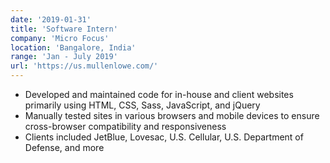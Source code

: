 ```yaml
---
date: '2019-01-31'
title: 'Software Intern'
company: 'Micro Focus'
location: 'Bangalore, India'
range: 'Jan - July 2019'
url: 'https://us.mullenlowe.com/'
---
```


- Developed and maintained code for in-house and client websites primarily using HTML, CSS, Sass, JavaScript, and jQuery
- Manually tested sites in various browsers and mobile devices to ensure cross-browser compatibility and responsiveness
- Clients included JetBlue, Lovesac, U.S. Cellular, U.S. Department of Defense, and more
